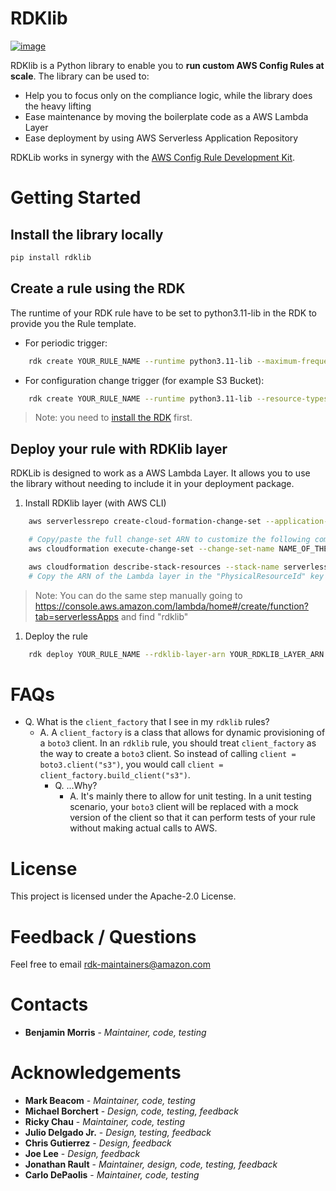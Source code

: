 # RDKlib

[![image](https://github.com/awslabs/aws-config-rdklib/workflows/ci/badge.svg?branch=master)](https://github.com/awslabs/aws-config-rdklib/actions?query=workflow%3Aci+branch%3Amaster)

RDKlib is a Python library to enable you to **run custom AWS Config
Rules at scale**. The library can be used to:

- Help you to focus only on the compliance logic, while the library
  does the heavy lifting
- Ease maintenance by moving the boilerplate code as a AWS Lambda
  Layer
- Ease deployment by using AWS Serverless Application Repository

RDKLib works in synergy with the [AWS Config Rule Development Kit](https://github.com/awslabs/aws-config-rdk).

# Getting Started

## Install the library locally

```bash
pip install rdklib
```

## Create a rule using the RDK

The runtime of your RDK rule have to be set to python3.11-lib in the RDK
to provide you the Rule template.

- For periodic trigger:

```bash
    rdk create YOUR_RULE_NAME --runtime python3.11-lib --maximum-frequency TwentyFour_Hours
```

- For configuration change trigger (for example S3 Bucket):

```bash
    rdk create YOUR_RULE_NAME --runtime python3.11-lib --resource-types AWS::S3::Bucket
```

> Note: you need to [install the RDK](https://github.com/awslabs/aws-config-rdk#getting-started) first.

## Deploy your rule with RDKlib layer

RDKLib is designed to work as a AWS Lambda Layer. It allows you to use the library without needing to include it in your deployment package.

1.  Install RDKlib layer (with AWS CLI)

```bash
    aws serverlessrepo create-cloud-formation-change-set --application-id arn:aws:serverlessrepo:ap-southeast-1:711761543063:applications/rdklib --stack-name RDKlib-Layer

    # Copy/paste the full change-set ARN to customize the following command
    aws cloudformation execute-change-set --change-set-name NAME_OF_THE_CHANGE_SET

    aws cloudformation describe-stack-resources --stack-name serverlessrepo-RDKlib-Layer
    # Copy the ARN of the Lambda layer in the "PhysicalResourceId" key (i.e. arn:aws:lambda:YOUR_REGION:YOUR_ACCOUNT:layer:rdklib-layer:1).
```

> Note: You can do the same step manually going to <https://console.aws.amazon.com/lambda/home#/create/function?tab=serverlessApps> and find "rdklib"

1.  Deploy the rule

```bash
    rdk deploy YOUR_RULE_NAME --rdklib-layer-arn YOUR_RDKLIB_LAYER_ARN
```

# FAQs

- Q. What is the `client_factory` that I see in my `rdklib` rules?
    - A. A `client_factory` is a class that allows for dynamic provisioning of a `boto3` client. In an `rdklib` rule, you should treat `client_factory` as the way to create a `boto3` client. So instead of calling `client = boto3.client("s3")`, you would call `client = client_factory.build_client("s3")`.
        - Q. ...Why?
            - A. It's mainly there to allow for unit testing. In a unit testing scenario, your `boto3` client will be replaced with a mock version of the client so that it can perform tests of your rule without making actual calls to AWS.  

# License

This project is licensed under the Apache-2.0 License.

# Feedback / Questions

Feel free to email <rdk-maintainers@amazon.com>

# Contacts

- **Benjamin Morris** - _Maintainer, code, testing_

# Acknowledgements

- **Mark Beacom** - _Maintainer, code, testing_
- **Michael Borchert** - _Design, code, testing, feedback_
- **Ricky Chau** - _Maintainer, code, testing_
- **Julio Delgado Jr.** - *Design, testing, feedback*
- **Chris Gutierrez** - _Design, feedback_
- **Joe Lee** - _Design, feedback_
- **Jonathan Rault** - _Maintainer, design, code, testing, feedback_
- **Carlo DePaolis** - _Maintainer, code, testing_
